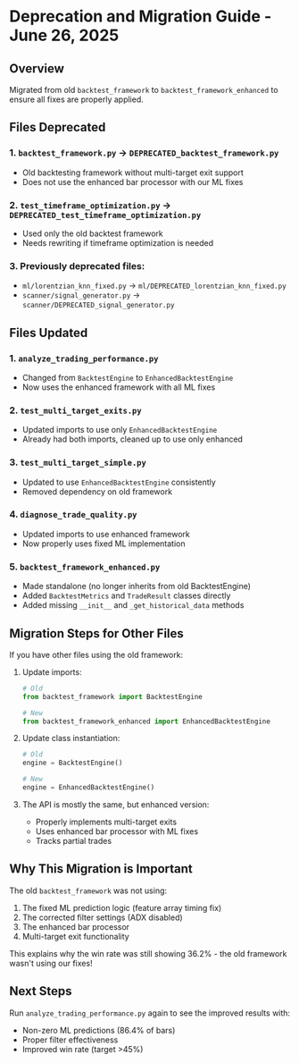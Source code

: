 # Deprecation and Migration Guide - June 26, 2025

## Overview
Migrated from old `backtest_framework` to `backtest_framework_enhanced` to ensure all fixes are properly applied.

## Files Deprecated

### 1. `backtest_framework.py` → `DEPRECATED_backtest_framework.py`
- Old backtesting framework without multi-target exit support
- Does not use the enhanced bar processor with our ML fixes

### 2. `test_timeframe_optimization.py` → `DEPRECATED_test_timeframe_optimization.py`
- Used only the old backtest framework
- Needs rewriting if timeframe optimization is needed

### 3. Previously deprecated files:
- `ml/lorentzian_knn_fixed.py` → `ml/DEPRECATED_lorentzian_knn_fixed.py`
- `scanner/signal_generator.py` → `scanner/DEPRECATED_signal_generator.py`

## Files Updated

### 1. `analyze_trading_performance.py`
- Changed from `BacktestEngine` to `EnhancedBacktestEngine`
- Now uses the enhanced framework with all ML fixes

### 2. `test_multi_target_exits.py`
- Updated imports to use only `EnhancedBacktestEngine`
- Already had both imports, cleaned up to use only enhanced

### 3. `test_multi_target_simple.py`
- Updated to use `EnhancedBacktestEngine` consistently
- Removed dependency on old framework

### 4. `diagnose_trade_quality.py`
- Updated imports to use enhanced framework
- Now properly uses fixed ML implementation

### 5. `backtest_framework_enhanced.py`
- Made standalone (no longer inherits from old BacktestEngine)
- Added `BacktestMetrics` and `TradeResult` classes directly
- Added missing `__init__` and `_get_historical_data` methods

## Migration Steps for Other Files

If you have other files using the old framework:

1. Update imports:
   ```python
   # Old
   from backtest_framework import BacktestEngine
   
   # New
   from backtest_framework_enhanced import EnhancedBacktestEngine
   ```

2. Update class instantiation:
   ```python
   # Old
   engine = BacktestEngine()
   
   # New
   engine = EnhancedBacktestEngine()
   ```

3. The API is mostly the same, but enhanced version:
   - Properly implements multi-target exits
   - Uses enhanced bar processor with ML fixes
   - Tracks partial trades

## Why This Migration is Important

The old `backtest_framework` was not using:
1. The fixed ML prediction logic (feature array timing fix)
2. The corrected filter settings (ADX disabled)
3. The enhanced bar processor
4. Multi-target exit functionality

This explains why the win rate was still showing 36.2% - the old framework wasn't using our fixes!

## Next Steps

Run `analyze_trading_performance.py` again to see the improved results with:
- Non-zero ML predictions (86.4% of bars)
- Proper filter effectiveness
- Improved win rate (target >45%)